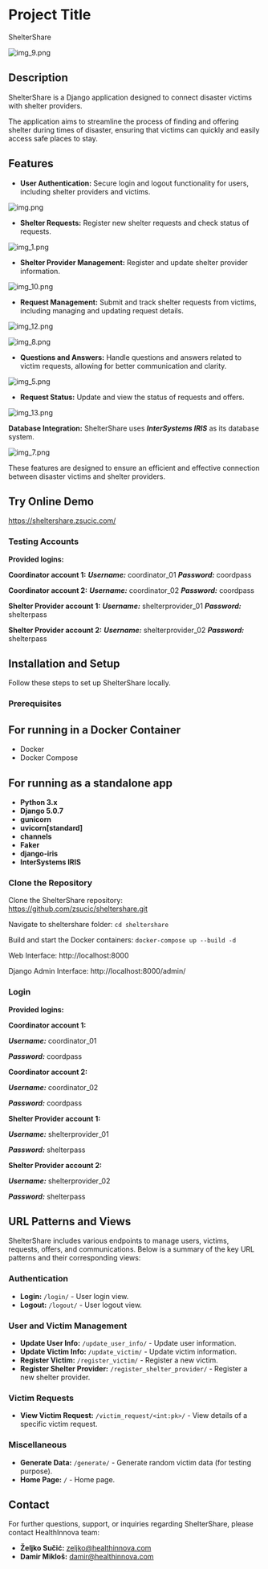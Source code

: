# Project Title
 ShelterShare

![img_9.png](img_9.png)

## Description
ShelterShare is a Django application designed to connect disaster victims with shelter providers.


The application aims to streamline the process of finding and offering shelter during times of disaster, ensuring that victims can quickly and easily access safe places to stay.

## Features



- **User Authentication:** Secure login and logout functionality for users, including shelter providers and victims.

![img.png](img.png)

- **Shelter Requests:** Register new shelter requests and check status of requests.

![img_1.png](img_1.png)

- **Shelter Provider Management:** Register and update shelter provider information.

![img_10.png](img_10.png)

- **Request Management:** Submit and track shelter requests from victims, including managing and updating request details.

![img_12.png](img_12.png)


![img_8.png](img_8.png)

- **Questions and Answers:** Handle questions and answers related to victim requests, allowing for better communication and clarity.

![img_5.png](img_5.png)

- **Request Status:** Update and view the status of requests and offers.

![img_13.png](img_13.png)

**Database Integration:** ShelterShare uses ***InterSystems IRIS*** as its database system.

![img_7.png](img_7.png)

These features are designed to ensure an efficient and effective connection between disaster victims and shelter providers.

## Try Online Demo

https://sheltershare.zsucic.com/

### Testing Accounts

**Provided logins:**

**Coordinator account 1:**
***Username:*** coordinator_01
***Password:*** coordpass

**Coordinator account 2:**
***Username:*** coordinator_02
***Password:*** coordpass

**Shelter Provider account 1:**
***Username:*** shelterprovider_01
***Password:*** shelterpass

**Shelter Provider account 2:**
***Username:*** shelterprovider_02
***Password:*** shelterpass

## Installation and Setup

Follow these steps to set up ShelterShare locally.


### Prerequisites
## For running in a Docker Container
- Docker
- Docker Compose

## For running as a standalone app
- **Python 3.x**
- **Django 5.0.7**
- **gunicorn**
- **uvicorn[standard]**
- **channels**
- **Faker**
- **django-iris**
- **InterSystems IRIS**


### Clone the Repository

Clone the ShelterShare repository:
https://github.com/zsucic/sheltershare.git

Navigate to sheltershare folder:
`cd sheltershare`

Build and start the Docker containers:
`docker-compose up --build -d`


Web Interface: http://localhost:8000

Django Admin Interface: http://localhost:8000/admin/

### Login

**Provided logins:**

**Coordinator account 1:**

***Username:*** coordinator_01

***Password:*** coordpass

**Coordinator account 2:**

***Username:*** coordinator_02

***Password:*** coordpass

**Shelter Provider account 1:**

***Username:*** shelterprovider_01

***Password:*** shelterpass

**Shelter Provider account 2:**

***Username:*** shelterprovider_02

***Password:*** shelterpass

## URL Patterns and Views

ShelterShare includes various endpoints to manage users, victims, requests, offers, and communications. Below is a summary of the key URL patterns and their corresponding views:

### Authentication
- **Login:** `/login/` - User login view.
- **Logout:** `/logout/` - User logout view.

### User and Victim Management
- **Update User Info:** `/update_user_info/` - Update user information.
- **Update Victim Info:** `/update_victim/` - Update victim information.
- **Register Victim:** `/register_victim/` - Register a new victim.
- **Register Shelter Provider:** `/register_shelter_provider/` - Register a new shelter provider.

### Victim Requests
- **View Victim Request:** `/victim_request/<int:pk>/` - View details of a specific victim request.

### Miscellaneous
- **Generate Data:** `/generate/` - Generate random victim data (for testing purpose).
- **Home Page:** `/` - Home page.


## Contact
For further questions, support, or inquiries regarding ShelterShare, please contact HealthInnova team:

- **Željko Sučić:** [zeljko@healthinnova.com](mailto:zeljko@healthinnova.com)
- **Damir Mikloš:** [damir@healthinnova.com](mailto:damir@healthinnova.com)

